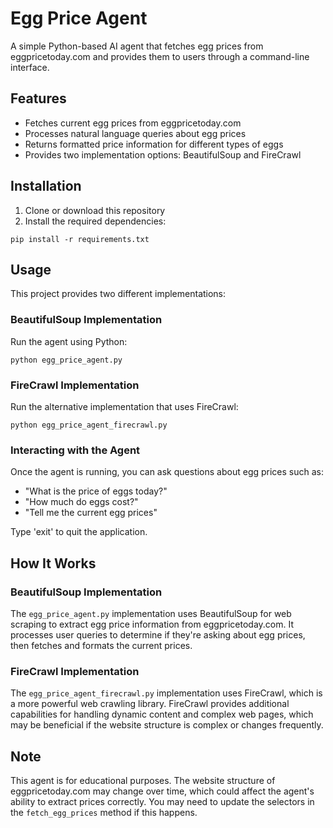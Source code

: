 # Egg Price Agent

A simple Python-based AI agent that fetches egg prices from eggpricetoday.com and provides them to users through a command-line interface.

## Features

- Fetches current egg prices from eggpricetoday.com
- Processes natural language queries about egg prices
- Returns formatted price information for different types of eggs
- Provides two implementation options: BeautifulSoup and FireCrawl

## Installation

1. Clone or download this repository
2. Install the required dependencies:

```
pip install -r requirements.txt
```

## Usage

This project provides two different implementations:

### BeautifulSoup Implementation

Run the agent using Python:

```
python egg_price_agent.py
```

### FireCrawl Implementation

Run the alternative implementation that uses FireCrawl:

```
python egg_price_agent_firecrawl.py
```

### Interacting with the Agent

Once the agent is running, you can ask questions about egg prices such as:
- "What is the price of eggs today?"
- "How much do eggs cost?"
- "Tell me the current egg prices"

Type 'exit' to quit the application.

## How It Works

### BeautifulSoup Implementation

The `egg_price_agent.py` implementation uses BeautifulSoup for web scraping to extract egg price information from eggpricetoday.com. It processes user queries to determine if they're asking about egg prices, then fetches and formats the current prices.

### FireCrawl Implementation

The `egg_price_agent_firecrawl.py` implementation uses FireCrawl, which is a more powerful web crawling library. FireCrawl provides additional capabilities for handling dynamic content and complex web pages, which may be beneficial if the website structure is complex or changes frequently.

## Note

This agent is for educational purposes. The website structure of eggpricetoday.com may change over time, which could affect the agent's ability to extract prices correctly. You may need to update the selectors in the `fetch_egg_prices` method if this happens.